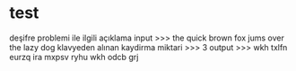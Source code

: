 # test
deşifre problemi ile ilgili açıklama
input >>> the quick brown fox jums over the lazy dog 
klavyeden alınan kaydirma miktari  >>> 3
output >>> wkh txlfn eurzq ira mxpsv ryhu wkh odcb grj
